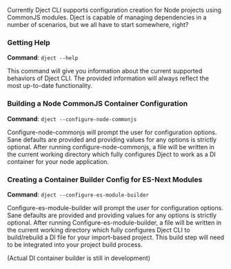 <!--bl
(filemeta
    (title "Dject CLI Usage"))
/bl-->

Currently Dject CLI supports configuration creation for Node projects using CommonJS modules. Dject is capable of managing dependencies in a number of scenarios, but we all have to start somewhere, right?

### Getting Help ###

**Command**: `dject --help`

This command will give you information about the current supported behaviors of Dject CLI. The provided information will always reflect the most up-to-date functionality.

### Building a Node CommonJS Container Configuration ###

**Command**: `dject --configure-node-commonjs`

Configure-node-commonjs will prompt the user for configuration options. Sane defaults are provided and providing values for any options is strictly optional.  After running configure-node-commonjs, a file will be written in the current working directory which fully configures Dject to work as a DI container for your node application.

### Creating a Container Builder Config for ES-Next Modules ###

**Command**: `dject --configure-es-module-builder`

Configure-es-module-builder will prompt the user for configuration options. Sane defaults are provided and providing values for any options is strictly optional.  After running Configure-es-module-builder, a file will be written in the current working directory which fully configures Dject CLI to build/rebuild a DI file for your import-based project. This build step will need to be integrated into your project build process.

(Actual DI container builder is still in development)